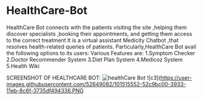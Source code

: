 # HealthCare-Bot
HealthCare Bot connects with the patients visiting the site ,helping them discover specialists ,booking their appointments, and getting them access to the correct treatment
It is a virtual assistant Medicity Chatbot ,that resolves health-related queries of patients.
Particularly,HealthCare Bot avail the following options to its users:
Various Features are:
1.Symptom Checker
2.Doctor Recommender System
3.Diet Plan System
4.Medicoz System
5.Health Wiki

SCREENSHOT OF HEALTHCARE BOT:
![healthCare Bot](https://user-images.githubusercontent.com/52649082/101513921-958a9480-3931-11eb-8ba0-f3109fd50cd2.PNG)
![c3](https://user-images.githubusercontent.com/52649082/101515552-52c9bc00-3933-11eb-8c6f-3735df494336.PNG

